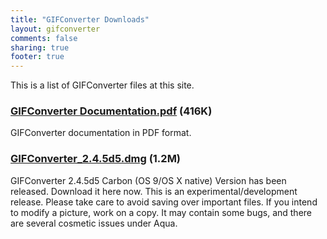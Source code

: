 ```yaml
---
title: "GIFConverter Downloads"
layout: gifconverter
comments: false
sharing: true
footer: true
---
```

This is a list of GIFConverter files at this site.

### [GIFConverter Documentation.pdf][] (416K)
GIFConverter documentation in PDF format.

### [GIFConverter_2.4.5d5.dmg][] (1.2M)
GIFConverter 2.4.5d5 Carbon (OS 9/OS X native) Version has been released. Download it here now. This is an experimental/development release. Please take care to avoid saving over important files. If you intend to modify a picture, work on a copy. It may contain some bugs, and there are several cosmetic issues under Aqua.  

  [GIFConverter Documentation.pdf]: /gifconverter-download/GIFConverter%20Documentation.pdf
  [GIFConverter_2.4.5d5.dmg]: /gifconverter-download/GIFConverter_2.4.5d5.dmg

